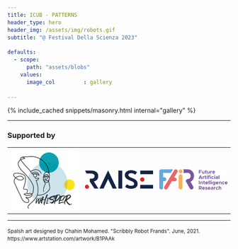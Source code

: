 ```yaml
---
title: ICUB - PATTERNS
header_type: hero
header_img: /assets/img/robots.gif
subtitle: "@ Festival Della Scienza 2023"

defaults:
  - scope:
      path: "assets/blobs"
    values:
      image_col         : gallery

---
```


{% include_cached snippets/masonry.html internal="gallery" %}


---

### Supported by

<table>
  <tr>
    <td> <img  src="assets/img/whisper.png" alt="wHisper" width="300"/> </td>
    <td> <img src="assets/img/raise.png" alt="Raise" width="300"/> </td>
    <td> <img src="assets/img/fair.png" alt="FAIR" width="300"/> </td>
  </tr>
</table>

---

<p class="card-text"><small class="text-muted">Spalsh art designed by Chahin Mohamed. "Scribbly Robot Frands". June, 2021. <a>https://www.artstation.com/artwork/B1PAAk</a></small></p>
